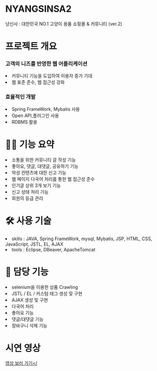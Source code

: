 # NYANGSINSA2
냥신사 : 대한민국 NO.1 고양이 용품 쇼핑몰 &amp; 커뮤니티 (ver.2)
# 프로젝트 개요
<h3>고객의 니즈를 반영한 웹 어플리케이션</h3>
<li>커뮤니티 기능을 도입하여 이용자 증가 기대</li>
<li>웹 표준 준수, 웹 접근성 강화</li>
<h3>효율적인 개발</h3>
<li>Spring FrameWork, Mybatis 사용</li>
<li>Open API,플러그인 사용</li>
<li>RDBMS 활용</li>

# 👏🏻 기능 요약
<li>소통을 위한 커뮤니티 글 작성 기능</li>
<li>좋아요, 댓글, 대댓글, 공유하기 기능</li>
<li>악성 컨텐츠에 대한 신고 기능</li>
<li>웹 페이지 다국어 처리를 통한 웹 접근성 준수</li>
<li>인기글 상위 3개 보기 기능</li>
<li>신고 상태 처리 기능</li>
<li>회원의 등급 관리</li>

# 🛠️ 사용 기술
<li>skills : JAVA, Spring FrameWork, mysql, Mybatis, JSP, HTML, CSS, JavaScript, JSTL, EL, AJAX</li>
<li>tools : Eclipse, DBeaver, ApacheTomcat</li>

# 🥳 담당 기능
<li>selenium을 이용한 상품 Crawling</li>
<li>JSTL / EL / 커스텀 태그 생성 및 구현</li>
<li>AJAX 생성 및 구현</li>
<li>다국어 처리</li>
<li>좋아요 기능</li>
<li>댓글/대댓글 기능</li>
<li>장바구니 삭제 기능</li>

# 시연 영상
<a href = "https://clipchamp.com/watch/pjLzTA74fmD">영상 보러 가기</
